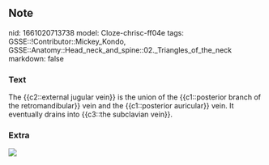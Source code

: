 ## Note
nid: 1661020713738
model: Cloze-chrisc-ff04e
tags: GSSE::!Contributor::Mickey_Kondo, GSSE::Anatomy::Head_neck_and_spine::02._Triangles_of_the_neck
markdown: false

### Text
The {{c2::external jugular vein}} is the union of the {{c1::posterior branch of the retromandibular}} vein and the {{c1::posterior auricular}} vein. It eventually drains into {{c3::the subclavian vein}}.

### Extra
<img src="070417_0748_Superficial1.jpg">

